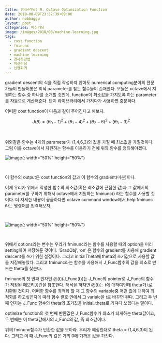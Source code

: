 ```yaml
---
title: (머신러닝) 9. Octave Optimization Function
date: 2018-08-09T23:32:39+09:00
author: nobbaggu
layout: post
categories: 머신러닝
image: /images/2018/08/machine-learning.jpg
tags:
  - cost function
  - fminunc
  - gradient descent
  - machine learning
  - 경사하강법
  - 머신러닝
  - 선형회귀
---
```

gradient descent의 식을 직접 작성하지 않아도 numerical computing분야의 전문가들이 만들어놓은 최적 parameter를 찾는 함수들이 존재한다. 오늘은 octave에서 지원하는 함수 중 하나를 소개할 것인데, function이 최소값을 가지도록 하는 parameter를 자동으로 계산해준다. 단지 라이브러리에서 가져다가 사용하면 충분하다.

어떠한 cost function이 다음과 같이 주어진다고 해보자.

$$J(\theta ) = ({ { \theta }_{ 0 }-1 })^{ 2 }+({ { \theta }_{ 1 }-4 })^{ 2 }+({ { \theta }_{ 2 }-6 })^{ 2 }+({ { \theta }_{ 3 }-3 })^{ 2 }$$ 

&nbsp;

위와같은 함수는 4개의 parameter가 (1,4,6,3)의 값을 가질 때 최소값을 가질것이다. 그럼 이를 octave에서 지원하는 함수를 이용하기 전에 위의 함수를 정의해야겠다.

![image](https://nobbaggu.github.io/images/2018/08/no-name-13.png){: width="50%" height="50%"}

&nbsp;

이 함수의 output은 cost function의 값과 이 함수의 gradient(미분)이다.

이제 우리가 위에서 작성한 함수의 최소값(혹은 최소값에 근접한 값)과 그 값에서의 parameter를 구하기 위해서 octave에서 지원하는 fminunc() 라는 함수를 사용할 것이다. 더 자세한 내용이 궁금하다면 octave command window에서 help fminunc 라는 명령어를 입력해보자.

&nbsp;

![image](https://nobbaggu.github.io/images/2018/08/no-name-15.png){: width="50%" height="50%"}

&nbsp;

위에서 options라는 변수는 우리가 fminunc라는 함수를 사용할 때의 option을 미리 setting하여 저장해둔 것이다. &#8216;GradObj&#8217;, &#8216;on&#8217; 은 함수의 gradient를 사용해 gradient descent를 쓰기 위한 설정이다. 그리고 initialTheta에 theta의 초기값으로 사용할 값을 저장해놓았다. 그리고 fminunc라는 함수를 사용해서 J_Func함수의 값을 최소로 만드는 theta를 찾는다.

fminunc의 첫 번째 인자인 @(t)(J\_Func(t))는 J\_Func의 pointer로 J\_Func의 함수가 저장된 메모리공간을 참조한다. 해석을 하자면 @(t)는 t에 대하여인데 theta가 t로 치환된 것이다. 어떠한 함수를 최적화 할 때 그 함수의 variable중 어떤 값에 대하여 최적화를 하고싶은지에 따라 함수 괄호 안에서 그 variale을 t로 바꾸면 된다. 그리고 두 번째 인자는 J\_Func 함수의 theta의 초기값을 initial_theta로 가져다 쓰겠다는 말이다.

optimize function의 첫 번째 반환값은 J\_Func함수가 최소가 되게하는 theta값이고, 두 번째는 이 theta값에서의 J\_Func의 값, 즉 최소값이다.

위의 fminunc함수가 반환한 값을 보아라. 우리가 예상한대로 theta = (1,4,6,3)이 된다. 그리고 이 때 J_Func의 값은 거의 0에 가까운 값을 가진다.